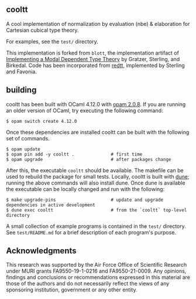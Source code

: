 ## cooltt

A cool implementation of normalization by evaluation (nbe) & elaboration for
Cartesian cubical type theory.

For examples, see the `test/` directory.

This implementation is forked from `blott`, the implementation artifact of
[Implementing a Modal Dependent Type Theory](https://doi.acm.org/10.1145/3341711)
by Gratzer, Sterling, and Birkedal. Code has been incorporated from
[redtt](https://www.github.com/RedPRL/redtt), implemented by Sterling and
Favonia.

## building

cooltt has been built with OCaml 4.12.0 with [opam
2.0.8](https://opam.ocaml.org/). If you are running an older version of OCaml,
try executing the following command:

```
$ opam switch create 4.12.0
```

Once these dependencies are installed cooltt can be built with the following set of commands.

```
$ opam update
$ opam pin add -y cooltt .              # first time
$ opam upgrade                          # after packages change
```

After this, the executable `cooltt` should be available. The makefile can be
used to rebuild the package for small tests. Locally, cooltt is built with
[dune](https://dune.build); running the above commands will also install dune.
Once dune is available the executable can be locally changed and run with the
following:

```
$ make upgrade-pins                     # update and upgrade dependencies in active development
$ dune exec cooltt                      # from the `cooltt` top-level directory
```


A small collection of example programs is contained in the `test/` directory.
See `test/README.md` for a brief description of each program's purpose.

## Acknowledgments

This research was supported by the Air Force Office of Scientific Research under MURI grants FA9550-19-1-0216 and FA9550-21-0009. Any opinions, findings and conclusions or recommendations expressed in this material are those of the authors and do not necessarily reflect the views of any sponsoring institution, government or any other entity.
